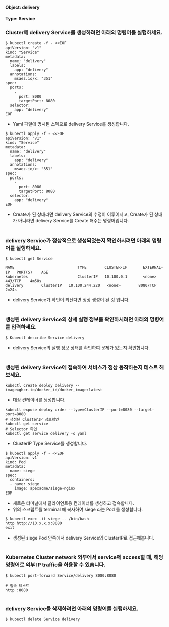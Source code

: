 
#### Object: delivery
#### Type: Service

### Cluster에 delivery Service를 생성하려면 아래의 명령어를 실행하세요.

```
$ kubectl create -f - <<EOF 
apiVersion: "v1"
kind: "Service"
metadata: 
  name: "delivery"
  labels: 
    app: "delivery"
  annotations: 
    msaez.io/x: "351"
spec: 
  ports: 
    - 
      port: 8080
      targetPort: 8080
  selector: 
    app: "delivery"
EOF
```
- Yaml 파일에 명시된 스펙으로 delivery Service를 생성합니다.  

```
$ kubectl apply -f - <<EOF 
apiVersion: "v1"
kind: "Service"
metadata: 
  name: "delivery"
  labels: 
    app: "delivery"
  annotations: 
    msaez.io/x: "351"
spec: 
  ports: 
    - 
      port: 8080
      targetPort: 8080
  selector: 
    app: "delivery"
EOF
```
- Create가 된 상태라면 delivery Service의 수정이 이루어지고, Create가 된 상태가 아니라면 delivery Service를 Create 해주는 명령어입니다.
#

### delivery Service가 정상적으로 생성되었는지 확인하시려면 아래의 명령어를 실행하세요.

```
$ kubectl get Service

NAME                            TYPE        CLUSTER-IP       EXTERNAL-IP   PORT(S)    AGE
kubernetes                      ClusterIP   10.100.0.1       <none>        443/TCP    4m58s
delivery        ClusterIP   10.100.244.220   <none>        8080/TCP   2m24s

```
- delivery Service가 확인이 되신다면 정상 생성이 된 것 입니다.
#

### 생성된 delivery Service의 상세 실행 정보를 확인하시려면 아래의 명령어를 입력하세요.

```
$ Kubectl describe Service delivery
```
- delivery Service의 실행 정보 상태를 확인하여 문제가 있는지 확인합니다.
#

### 생성된 delivery Service에 접속하여 서비스가 정상 동작하는지 테스트 해보세요.

```
kubectl create deploy delivery --image=ghcr.io/docker_id/docker_image:latest
```
- 대상 컨테이너를 생성합니다.  

```
kubectl expose deploy order --type=ClusterIP --port=8080 --target-port=8080
# 생성된 ClusterIP 정보확인
kubectl get service 
# Selector 확인
kubectl get service delivery -o yaml
```
- ClusterIP Type Service를 생성합니다.

```
$ kubectl apply -f - <<EOF
apiVersion: v1
kind: Pod
metadata:
  name: siege
spec:
  containers:
  - name: siege
    image: apexacme/siege-nginx
EOF
```
- 새로운 터미널에서 클라이언트용 컨테이너를 생성하고 접속합니다.
- 위의 스크립트를 terminal 에 복사하여 siege 라는 Pod 를 생성합니다.  

```
$ kubectl exec -it siege -- /bin/bash
http http://10.x.x.x:8080
exit
```
- 생성된 siege Pod 안쪽에서 delivery Service의 ClusterIP로 접근해봅니다.
#

### Kubernetes Cluster network 외부에서 service에 access할 때, 해당 명령어로 외부 IP traffic을 허용할 수 있습니다.

```
$ kubectl port-forward Service/delivery 8080:8080

# 접속 테스트
http :8080
```
#

### delivery Service를 삭제하려면 아래의 명령어를 실행하세요.

```
$ kubectl delete Service delivery
```
#

